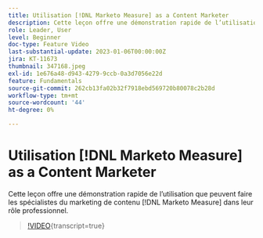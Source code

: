 ```yaml
---
title: Utilisation [!DNL Marketo Measure] as a Content Marketer
description: Cette leçon offre une démonstration rapide de l’utilisation que peuvent faire les spécialistes du marketing de contenu [!DNL Marketo Measure] dans leur rôle professionnel.
role: Leader, User
level: Beginner
doc-type: Feature Video
last-substantial-update: 2023-01-06T00:00:00Z
jira: KT-11673
thumbnail: 347168.jpeg
exl-id: 1e676a48-d943-4279-9ccb-0a3d7056e22d
feature: Fundamentals
source-git-commit: 262cb13fa02b32f7918ebd569720b80078c2b28d
workflow-type: tm+mt
source-wordcount: '44'
ht-degree: 0%

---
```


# Utilisation [!DNL Marketo Measure] as a Content Marketer

Cette leçon offre une démonstration rapide de l’utilisation que peuvent faire les spécialistes du marketing de contenu [!DNL Marketo Measure] dans leur rôle professionnel.

>[!VIDEO](https://video.tv.adobe.com/v/347168/?learn=on){transcript=true}
